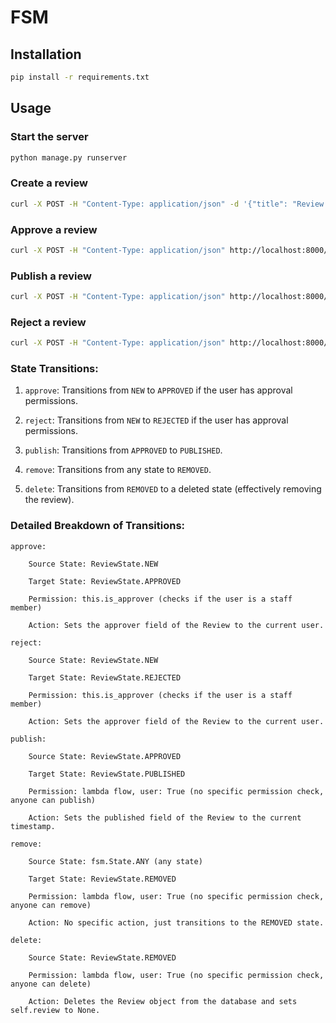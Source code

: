 # FSM

## Installation

```bash
pip install -r requirements.txt
```

## Usage

### Start the server

```bash
python manage.py runserver
```

### Create a review

```bash
curl -X POST -H "Content-Type: application/json" -d '{"title": "Review title", "text": "Review text", "stage": 1}' http://localhost:8000/api/review/
```

### Approve a review

```bash
curl -X POST -H "Content-Type: application/json" http://localhost:8000/api/reviews/1/transition/approve/
```


### Publish a review

```bash
curl -X POST -H "Content-Type: application/json" http://localhost:8000/api/reviews/1/transition/publish/
```

### Reject a review

```bash
curl -X POST -H "Content-Type: application/json" http://localhost:8000/api/reviews/1/transition/reject/
```
### State Transitions:

1. `approve`: Transitions from `NEW` to `APPROVED` if the user has approval permissions.

2. `reject`: Transitions from `NEW` to `REJECTED` if the user has approval permissions.

3. `publish`: Transitions from `APPROVED` to `PUBLISHED`.

4. `remove`: Transitions from any state to `REMOVED`.

5. `delete`: Transitions from `REMOVED` to a deleted state (effectively removing the review).


### Detailed Breakdown of Transitions:

    approve:

        Source State: ReviewState.NEW

        Target State: ReviewState.APPROVED

        Permission: this.is_approver (checks if the user is a staff member)

        Action: Sets the approver field of the Review to the current user.

    reject:

        Source State: ReviewState.NEW

        Target State: ReviewState.REJECTED

        Permission: this.is_approver (checks if the user is a staff member)

        Action: Sets the approver field of the Review to the current user.

    publish:

        Source State: ReviewState.APPROVED

        Target State: ReviewState.PUBLISHED

        Permission: lambda flow, user: True (no specific permission check, anyone can publish)

        Action: Sets the published field of the Review to the current timestamp.

    remove:

        Source State: fsm.State.ANY (any state)

        Target State: ReviewState.REMOVED

        Permission: lambda flow, user: True (no specific permission check, anyone can remove)

        Action: No specific action, just transitions to the REMOVED state.

    delete:

        Source State: ReviewState.REMOVED

        Permission: lambda flow, user: True (no specific permission check, anyone can delete)

        Action: Deletes the Review object from the database and sets self.review to None.
